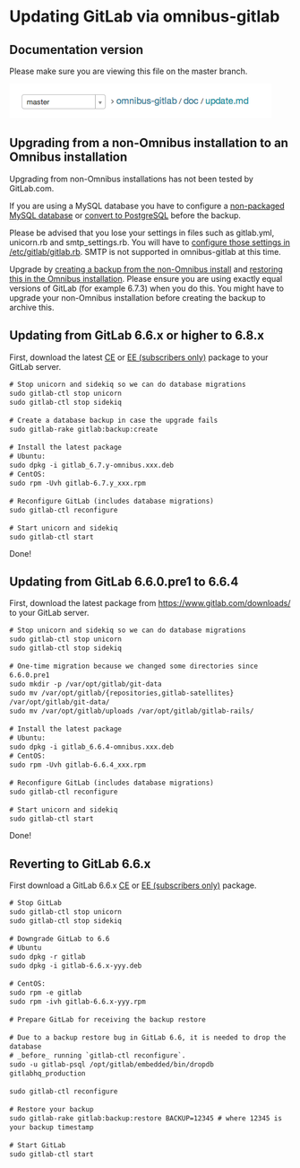 # Updating GitLab via omnibus-gitlab

## Documentation version

Please make sure you are viewing this file on the master branch.

![documentation version](doc/images/omnibus-documentation-version-update-md.png)

## Upgrading from a non-Omnibus installation to an Omnibus installation

Upgrading from non-Omnibus installations has not been tested by GitLab.com.

If you are using a MySQL database you have to configure a [non-packaged MySQL database](https://gitlab.com/gitlab-org/omnibus-gitlab/blob/master/README.md#using-a-non-packaged-database-management-server) or [convert to PostgreSQL](https://gitlab.com/gitlab-org/gitlab-ce/blob/master/doc/update/mysql_to_postgresql.md) before the backup.

Please be advised that you lose your settings in files such as gitlab.yml, unicorn.rb and smtp_settings.rb.
You will have to [configure those settings in /etc/gitlab/gitlab.rb](https://gitlab.com/gitlab-org/omnibus-gitlab/blob/master/README.md#configuration).
SMTP is not supported in omnibus-gitlab at this time.

Upgrade by [creating a backup from the non-Omnibus install](https://gitlab.com/gitlab-org/gitlab-ce/blob/master/doc/raketasks/backup_restore.md#create-a-backup-of-the-gitlab-system) and [restoring this in the Omnibus installation](https://gitlab.com/gitlab-org/omnibus-gitlab/blob/master/README.md#restoring-an-application-backup).
Please ensure you are using exactly equal versions of GitLab (for example 6.7.3) when you do this.
You might have to upgrade your non-Omnibus installation before creating the backup to archive this.

## Updating from GitLab 6.6.x or higher to 6.8.x

First, download the latest [CE](https://www.gitlab.com/downloads/) or
[EE (subscribers only)](https://gitlab.com/subscribers/gitlab-ee/blob/master/doc/install/packages.md)
package to your GitLab server.

```shell
# Stop unicorn and sidekiq so we can do database migrations
sudo gitlab-ctl stop unicorn
sudo gitlab-ctl stop sidekiq

# Create a database backup in case the upgrade fails
sudo gitlab-rake gitlab:backup:create

# Install the latest package
# Ubuntu:
sudo dpkg -i gitlab_6.7.y-omnibus.xxx.deb
# CentOS:
sudo rpm -Uvh gitlab-6.7.y_xxx.rpm

# Reconfigure GitLab (includes database migrations)
sudo gitlab-ctl reconfigure

# Start unicorn and sidekiq
sudo gitlab-ctl start
```

Done!

## Updating from GitLab 6.6.0.pre1 to 6.6.4

First, download the latest package from https://www.gitlab.com/downloads/ to your GitLab server.

```shell
# Stop unicorn and sidekiq so we can do database migrations
sudo gitlab-ctl stop unicorn
sudo gitlab-ctl stop sidekiq

# One-time migration because we changed some directories since 6.6.0.pre1
sudo mkdir -p /var/opt/gitlab/git-data
sudo mv /var/opt/gitlab/{repositories,gitlab-satellites} /var/opt/gitlab/git-data/
sudo mv /var/opt/gitlab/uploads /var/opt/gitlab/gitlab-rails/

# Install the latest package
# Ubuntu:
sudo dpkg -i gitlab_6.6.4-omnibus.xxx.deb
# CentOS:
sudo rpm -Uvh gitlab-6.6.4_xxx.rpm

# Reconfigure GitLab (includes database migrations)
sudo gitlab-ctl reconfigure

# Start unicorn and sidekiq
sudo gitlab-ctl start
```

Done!

## Reverting to GitLab 6.6.x

First download a GitLab 6.6.x [CE](https://www.gitlab.com/downloads/archives/) or
[EE (subscribers only)](https://gitlab.com/subscribers/gitlab-ee/blob/master/doc/install/packages.md)
package.

```
# Stop GitLab
sudo gitlab-ctl stop unicorn
sudo gitlab-ctl stop sidekiq

# Downgrade GitLab to 6.6
# Ubuntu
sudo dpkg -r gitlab
sudo dpkg -i gitlab-6.6.x-yyy.deb

# CentOS:
sudo rpm -e gitlab
sudo rpm -ivh gitlab-6.6.x-yyy.rpm

# Prepare GitLab for receiving the backup restore

# Due to a backup restore bug in GitLab 6.6, it is needed to drop the database
# _before_ running `gitlab-ctl reconfigure`.
sudo -u gitlab-psql /opt/gitlab/embedded/bin/dropdb gitlabhq_production

sudo gitlab-ctl reconfigure

# Restore your backup
sudo gitlab-rake gitlab:backup:restore BACKUP=12345 # where 12345 is your backup timestamp

# Start GitLab
sudo gitlab-ctl start
```
